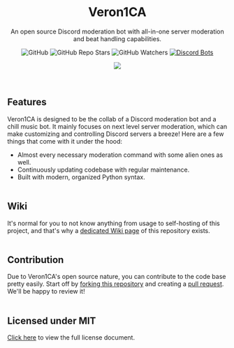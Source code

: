 <div align="center">

# Veron1CA
An open source Discord moderation bot with all-in-one server moderation and beat handling capabilities.

![GitHub](https://img.shields.io/github/license/hitblast/Veron1CA?color=blue)
![GitHub Repo Stars](https://img.shields.io/github/stars/hitblast/Veron1CA?color=blue)
![GitHub Watchers](https://img.shields.io/github/watchers/hitblast/Veron1CA?color=blue)
[![Discord Bots](https://top.gg/api/widget/upvotes/867998923250352189.svg)](https://top.gg/bot/867998923250352189)

<img src="https://i.imgur.com/S5VbqrD.jpg">

</div>
<br><br>

## Features
Veron1CA is designed to be the collab of a Discord moderation bot and a chill music bot. It mainly focuses on next level server moderation, which can make customizing and controlling Discord servers a breeze! Here are a few things that come with it under the hood:

- Almost every necessary moderation command with some alien ones as well.
- Continuously updating codebase with regular maintenance.
- Built with modern, organized Python syntax.
<br><br>

## Wiki
It's normal for you to not know anything from usage to self-hosting of this project, and that's why a [dedicated Wiki page](https://github.com/hitblast/Veron1CA/wiki) of this repository exists.
<br><br>

## Contribution
Due to Veron1CA's open source nature, you can contribute to the code base pretty easily. Start off by [forking this repository](https://github.com/hitblast/Veron1CA) and creating a [pull request](https://docs.github.com/en/pull-requests/collaborating-with-pull-requests/proposing-changes-to-your-work-with-pull-requests/about-pull-requests). We'll be happy to review it!
<br><br>

## Licensed under MIT
[Click here](LICENSE) to view the full license document.
